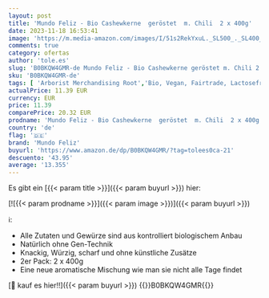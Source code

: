 ```yaml
---
layout: post
title: 'Mundo Feliz - Bio Cashewkerne  geröstet  m. Chili  2 x 400g'
date: 2023-11-18 16:53:41
image: 'https://m.media-amazon.com/images/I/51s2RekYxuL._SL500_._SL400_.jpg'
comments: true
category: ofertas
author: 'tole.es'
slug: 'B0BKQW4GMR-de Mundo Feliz - Bio Cashewkerne geröstet m. Chili 2 x 400g'
sku: 'B0BKQW4GMR-de'
tags: [ 'Arborist Merchandising Root','Bio, Vegan, Fairtrade, Lactosefrei, Glutenfrei & mehr','Cashewkerne','Lebensmittel','Lebensmittel & Getränke','Marken von Amazon: Lebensmittel','Nüsse, Kerne & Samen','Self Service','Special Features Stores','Süßigkeiten & Knabbereien','a65049c9-49da-46cc-bfd1-578c92e0357c_0','a65049c9-49da-46cc-bfd1-578c92e0357c_601','a65049c9-49da-46cc-bfd1-578c92e0357c_701','a65049c9-49da-46cc-bfd1-578c92e0357c_7901','mundo feliz','🇩🇪', ]
actualPrice: 11.39 EUR
currency: EUR
price: 11.39
comparePrice: 20.32 EUR
prodname: 'Mundo Feliz - Bio Cashewkerne  geröstet  m. Chili  2 x 400g'
country: 'de'
flag: '🇩🇪'
brand: 'Mundo Feliz'
buyurl: 'https://www.amazon.de/dp/B0BKQW4GMR/?tag=tolees0ca-21'
descuento: '43.95'
average: '13.355'
---
```


Es gibt ein [{{< param title >}}]({{< param buyurl >}}) hier:

[![{{< param prodname >}}]({{< param image >}})]({{< param buyurl >}})

ℹ️:

- Alle Zutaten und Gewürze sind aus kontrolliert biologischem Anbau
- Natürlich ohne Gen-Technik
- Knackig, Würzig, scharf und ohne künstliche Zusätze
- 2er Pack: 2 x 400g
- Eine neue aromatische Mischung wie man sie nicht alle Tage findet

[🛒 kauf es hier!!]({{< param buyurl >}})
{{<world>}}B0BKQW4GMR{{</world>}}
